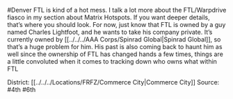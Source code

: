 #Denver 
FTL is kind of a hot mess. I talk a lot more about the FTL/Warpdrive fiasco in my section about Matrix Hotspots. If you want deeper details, that’s where you should look. For now, just know that FTL is owned by a guy named Charles Lightfoot, and he wants to take his company private. It’s currently owned by [[../../../AAA Corps/Spinrad Global|Spinrad Global]], so that’s a huge problem for him. His past is also coming back to haunt him as well since the ownership of FTL has changed hands a few times, things are a little convoluted when it comes to tracking down who owns what within FTL

District: [[../../../Locations/FRFZ/Commerce City|Commerce City]]
Source: #4th #6th 
